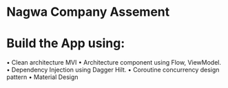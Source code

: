 # Nagwa Company Assement 

# Build the App using:

• Clean architecture MVI
• Architecture component using Flow, ViewModel.
• Dependency Injection using Dagger Hilt.
• Coroutine concurrency design pattern
• Material Design

